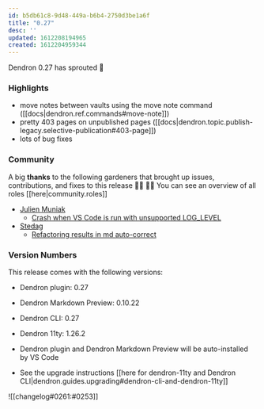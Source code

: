 ```yaml
---
id: b5db61c8-9d48-449a-b6b4-2750d3be1a6f
title: "0.27"
desc: ''
updated: 1612208194965
created: 1612204959344
---
```

Dendron 0.27 has sprouted 🌱

### Highlights

- move notes between vaults using the move note command ([[docs|dendron.ref.commands#move-note]])
- pretty 403 pages on unpublished pages ([[docs|dendron.topic.publish-legacy.selective-publication#403-page]])
- lots of bug fixes

### Community

A big **thanks** to the following gardeners that brought up issues, contributions, and fixes to this release :man_farmer: :woman_farmer: 
You can see an overview of all roles [[here|community.roles]]

- [Julien Muniak](https://github.com/Darune)
  - [Crash when VS Code is run with unsupported LOG_LEVEL](https://github.com/dendronhq/dendron/issues/466)
- [Stedag](https://github.com/Stedag)
  - [Refactoring results in md auto-correct](https://github.com/dendronhq/dendron/issues/467)

### Version Numbers

This release comes with the following versions:

- Dendron plugin: 0.27

- Dendron Markdown Preview: 0.10.22

- Dendron CLI: 0.27

- Dendron 11ty: 1.26.2

- Dendron plugin and Dendron Markdown Preview will be auto-installed by VS Code

- See the upgrade instructions [[here for dendron-11ty and Dendron CLI|dendron.guides.upgrading#dendron-cli-and-dendron-11ty]]

![[changelog#0261:#0253]]

